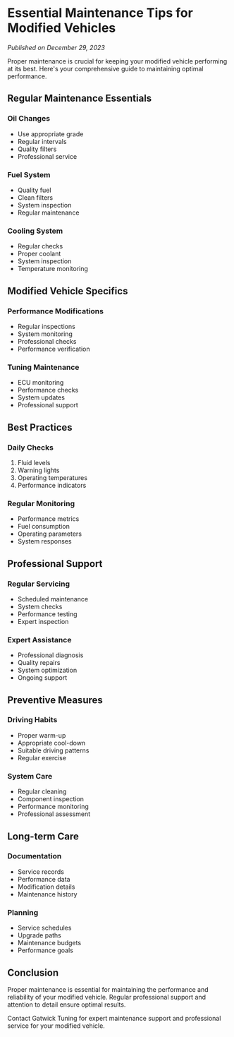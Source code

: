 # Essential Maintenance Tips for Modified Vehicles

*Published on December 29, 2023*

Proper maintenance is crucial for keeping your modified vehicle performing at its best. Here's your comprehensive guide to maintaining optimal performance.

## Regular Maintenance Essentials

### Oil Changes
- Use appropriate grade
- Regular intervals
- Quality filters
- Professional service

### Fuel System
- Quality fuel
- Clean filters
- System inspection
- Regular maintenance

### Cooling System
- Regular checks
- Proper coolant
- System inspection
- Temperature monitoring

## Modified Vehicle Specifics

### Performance Modifications
- Regular inspections
- System monitoring
- Professional checks
- Performance verification

### Tuning Maintenance
- ECU monitoring
- Performance checks
- System updates
- Professional support

## Best Practices

### Daily Checks
1. Fluid levels
2. Warning lights
3. Operating temperatures
4. Performance indicators

### Regular Monitoring
- Performance metrics
- Fuel consumption
- Operating parameters
- System responses

## Professional Support

### Regular Servicing
- Scheduled maintenance
- System checks
- Performance testing
- Expert inspection

### Expert Assistance
- Professional diagnosis
- Quality repairs
- System optimization
- Ongoing support

## Preventive Measures

### Driving Habits
- Proper warm-up
- Appropriate cool-down
- Suitable driving patterns
- Regular exercise

### System Care
- Regular cleaning
- Component inspection
- Performance monitoring
- Professional assessment

## Long-term Care

### Documentation
- Service records
- Performance data
- Modification details
- Maintenance history

### Planning
- Service schedules
- Upgrade paths
- Maintenance budgets
- Performance goals

## Conclusion

Proper maintenance is essential for maintaining the performance and reliability of your modified vehicle. Regular professional support and attention to detail ensure optimal results.

Contact Gatwick Tuning for expert maintenance support and professional service for your modified vehicle.
